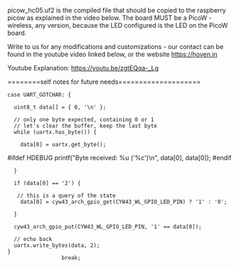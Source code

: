 picow_hc05.uf2 is the compiled file that should be copied to the raspberry picow as explained in the video below. The board MUST be a PicoW - wireless, any version, because the LED configured is the LED on the PicoW board.

Write to us for any modifications and customizations - our contact can be found in the youtube video linked below, or the website https://hoven.in

Youtube Explanation: https://youtu.be/zgtEQqa-_Lg

 ========self notes for future needs====================
 
    case UART_GOTCHAR: {

      uint8_t data[] = { 0, '\n' };

      // only one byte expected, containing 0 or 1
      // let's clear the buffer, keep the last byte
      while (uartx.has_byte()) {

        data[0] = uartx.get_byte();

#ifdef HDEBUG
        printf("Byte received: %u ('%c')\n", data[0], data[0]);
#endif

      }

      if (data[0] == '2') {
       
       // this is a query of the state
        data[0] = cyw43_arch_gpio_get(CYW43_WL_GPIO_LED_PIN) ? '1' : '0';
       
      }

      cyw43_arch_gpio_put(CYW43_WL_GPIO_LED_PIN, '1' == data[0]);

      // echo back
      uartx.write_bytes(data, 2);
    }
                     break;
